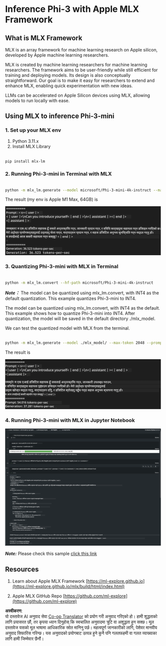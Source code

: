 <!--
CO_OP_TRANSLATOR_METADATA:
{
  "original_hash": "dcb656f3d206fc4968e236deec5d4384",
  "translation_date": "2025-05-09T22:30:54+00:00",
  "source_file": "md/03.FineTuning/03.Inference/MLX_Inference.md",
  "language_code": "ne"
}
-->
# **Inference Phi-3 with Apple MLX Framework**

## **What is MLX Framework**

MLX is an array framework for machine learning research on Apple silicon, developed by Apple machine learning researchers.

MLX is created by machine learning researchers for machine learning researchers. The framework aims to be user-friendly while still efficient for training and deploying models. Its design is also conceptually straightforward. Our goal is to make it easy for researchers to extend and enhance MLX, enabling quick experimentation with new ideas.

LLMs can be accelerated on Apple Silicon devices using MLX, allowing models to run locally with ease.

## **Using MLX to inference Phi-3-mini**

### **1. Set up your MLX env**

1. Python 3.11.x  
2. Install MLX Library

```bash

pip install mlx-lm

```

### **2. Running Phi-3-mini in Terminal with MLX**

```bash

python -m mlx_lm.generate --model microsoft/Phi-3-mini-4k-instruct --max-token 2048 --prompt  "<|user|>\nCan you introduce yourself<|end|>\n<|assistant|>"

```

The result (my env is Apple M1 Max, 64GB) is

![Terminal](../../../../../translated_images/01.0d0f100b646a4e4c4f1cd36c1a05727cd27f1e696ed642c06cf6e2c9bbf425a4.ne.png)

### **3. Quantizing Phi-3-mini with MLX in Terminal**

```bash

python -m mlx_lm.convert --hf-path microsoft/Phi-3-mini-4k-instruct

```

***Note：*** The model can be quantized using mlx_lm.convert, with INT4 as the default quantization. This example quantizes Phi-3-mini to INT4.

The model can be quantized using mlx_lm.convert, with INT4 as the default. This example shows how to quantize Phi-3-mini into INT4. After quantization, the model will be saved in the default directory ./mlx_model.

We can test the quantized model with MLX from the terminal.

```bash

python -m mlx_lm.generate --model ./mlx_model/ --max-token 2048 --prompt  "<|user|>\nCan you introduce yourself<|end|>\n<|assistant|>"

```

The result is

![INT4](../../../../../translated_images/02.04e0be1f18a90a58ad47e0c9d9084ac94d0f1a8c02fa707d04dd2dfc7e9117c6.ne.png)

### **4. Running Phi-3-mini with MLX in Jupyter Notebook**

![Notebook](../../../../../translated_images/03.0cf0092fe143357656bb5a7bc6427c41d8528d772d38a82d0b2693e2a3eeb16e.ne.png)

***Note:*** Please check this sample [click this link](../../../../../code/03.Inference/MLX/MLX_DEMO.ipynb)

## **Resources**

1. Learn about Apple MLX Framework [https://ml-explore.github.io](https://ml-explore.github.io/mlx/build/html/index.html)

2. Apple MLX GitHub Repo [https://github.com/ml-explore](https://github.com/ml-explore)

**अस्वीकरण**:  
यो दस्तावेज AI अनुवाद सेवा [Co-op Translator](https://github.com/Azure/co-op-translator) को प्रयोग गरी अनुवाद गरिएको हो। हामी शुद्धताको लागि प्रयासरत छौं, तर कृपया ध्यान दिनुहोस् कि स्वचालित अनुवादमा त्रुटि वा अशुद्धता हुन सक्छ। मूल दस्तावेज यसको मूल भाषामा आधिकारिक स्रोत मानिनु पर्छ। महत्वपूर्ण जानकारीको लागि, पेशेवर मानवीय अनुवाद सिफारिस गरिन्छ। यस अनुवादको प्रयोगबाट उत्पन्न हुने कुनै पनि गलतफहमी वा गलत व्याख्याका लागि हामी जिम्मेवार छैनौं।